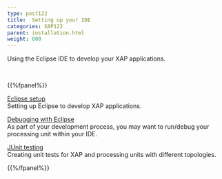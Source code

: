 ```yaml
---
type: post122
title:  Setting up your IDE
categories: XAP122
parent: installation.html
weight: 600
---
```



Using the Eclipse IDE to develop your XAP applications.


<br>

{{%fpanel%}}

[Eclipse setup](./installation-eclipse.html)<br>
Setting up Eclipse to develop XAP applications.


[Debugging with Eclipse](./installation-eclipse-debug.html)<br>
As part of your development process, you may want to run/debug your processing unit within your IDE.


[JUnit testing](./installation-eclipse-junit.html)<br>
Creating unit tests for XAP and processing units with different topologies.




{{%/fpanel%}}
